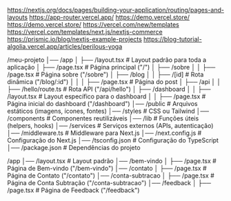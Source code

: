 https://nextjs.org/docs/pages/building-your-application/routing/pages-and-layouts
https://app-router.vercel.app/
https://demo.vercel.store/
https://demo.vercel.store/
https://vercel.com/new/templates
https://vercel.com/templates/next.js/nextjs-commerce
https://prismic.io/blog/nextjs-example-projects
https://blog-tutorial-algolia.vercel.app/articles/perilous-yoga

/meu-projeto
│── /app
│   ├── /layout.tsx        # Layout padrão para toda a aplicação
│   ├── /page.tsx          # Página principal ("/")
│   ├── /sobre
│   │   ├── /page.tsx      # Página sobre ("/sobre")
│   ├── /blog
│   │   ├── /[id]          # Rota dinâmica ("/blog/:id")
│   │   │   ├── /page.tsx  # Página do post
│   ├── /api
│   │   ├── /hello/route.ts # Rota API ("/api/hello")
│   ├── /dashboard
│   │   ├── /layout.tsx    # Layout específico para o dashboard
│   │   ├── /page.tsx      # Página inicial do dashboard ("/dashboard")
│── /public                # Arquivos estáticos (imagens, ícones, fontes)
│── /styles                # CSS ou Tailwind
│── /components            # Componentes reutilizáveis
│── /lib                   # Funções úteis (helpers, hooks)
│── /services              # Serviços externos (APIs, autenticação)
│── /middleware.ts         # Middleware para Next.js
│── /next.config.js        # Configuração do Next.js
│── /tsconfig.json         # Configuração do TypeScript
│── /package.json          # Dependências do projeto



/app
│── /layout.tsx        # Layout padrão
│── /bem-vindo
│   ├── /page.tsx      # Página de Bem-vindo ("/bem-vindo")
│── /contato
│   ├── /page.tsx      # Página de Contato ("/contato")
│── /conta-subtracao
│   ├── /page.tsx      # Página de Conta Subtração ("/conta-subtracao")
│── /feedback
│   ├── /page.tsx      # Página de Feedback ("/feedback")
